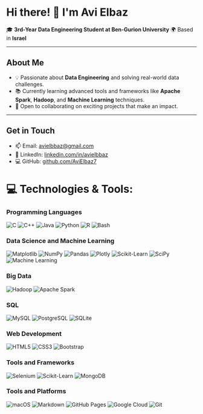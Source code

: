 # Hi there! 👋 I'm Avi Elbaz

🎓 **3rd-Year Data Engineering Student at Ben-Gurion University**
🌍 Based in **Israel**  

---

## About Me
- 💡 Passionate about **Data Engineering** and solving real-world data challenges.
- 📚 Currently learning advanced tools and frameworks like **Apache Spark**, **Hadoop**, and **Machine Learning** techniques.
- 🤝 Open to collaborating on exciting projects that make an impact.

---

## Get in Touch
- 📫 Email: [avielbbaz@gmail.com](mailto:avielbbaz@gmail.com)  
- 💼 LinkedIn: [linkedin.com/in/avielbbaz](https://www.linkedin.com/in/avielbbaz)  
- 💻 GitHub: [github.com/AviElbaz7](https://github.com/AviElbaz7)


# 💻 Technologies & Tools:

### Programming Languages
![C](https://img.shields.io/badge/-C-00599C?logo=c&logoColor=white&style=for-the-badge)
![C++](https://img.shields.io/badge/-C++-00599C?logo=c%2B%2B&logoColor=white&style=for-the-badge)
![Java](https://img.shields.io/badge/-Java-007396?logo=java&logoColor=white&style=for-the-badge)
![Python](https://img.shields.io/badge/-Python-3776AB?logo=python&logoColor=white&style=for-the-badge)
![R](https://img.shields.io/badge/-R-276DC3?logo=r&logoColor=white&style=for-the-badge)
![Bash](https://img.shields.io/badge/-Bash-4EAA25?logo=gnu-bash&logoColor=white&style=for-the-badge)

### Data Science and Machine Learning
![Matplotlib](https://img.shields.io/badge/-Matplotlib-0A6DB5?logo=python&logoColor=white&style=for-the-badge)
![NumPy](https://img.shields.io/badge/-NumPy-013243?logo=numpy&logoColor=white&style=for-the-badge)
![Pandas](https://img.shields.io/badge/-Pandas-150458?logo=pandas&logoColor=white&style=for-the-badge)
![Plotly](https://img.shields.io/badge/-Plotly-3F4F75?logo=plotly&logoColor=white&style=for-the-badge)
![Scikit-Learn](https://img.shields.io/badge/-Scikit_Learn-F7931E?logo=scikit-learn&logoColor=white&style=for-the-badge)
![SciPy](https://img.shields.io/badge/-SciPy-8CAAE6?logo=scipy&logoColor=white&style=for-the-badge)
![Machine Learning](https://img.shields.io/badge/-Machine_Learning-00599C?style=for-the-badge&logo=tensorflow&logoColor=white)

### Big Data
![Hadoop](https://img.shields.io/badge/-Hadoop-66CCFF?logo=apachehadoop&logoColor=black&style=for-the-badge)
![Apache Spark](https://img.shields.io/badge/-Apache_Spark-E25A1C?logo=apachespark&logoColor=white&style=for-the-badge)

### SQL
![MySQL](https://img.shields.io/badge/-MySQL-4479A1?logo=mysql&logoColor=white&style=for-the-badge)
![PostgreSQL](https://img.shields.io/badge/-PostgreSQL-336791?logo=postgresql&logoColor=white&style=for-the-badge)
![SQLite](https://img.shields.io/badge/-SQLite-003B57?logo=sqlite&logoColor=white&style=for-the-badge)

### Web Development
![HTML5](https://img.shields.io/badge/-HTML5-E34F26?logo=html5&logoColor=white&style=for-the-badge)
![CSS3](https://img.shields.io/badge/-CSS3-1572B6?logo=css3&logoColor=white&style=for-the-badge)
![Bootstrap](https://img.shields.io/badge/-Bootstrap-7952B3?logo=bootstrap&logoColor=white&style=for-the-badge)

### Tools and Frameworks
![Selenium](https://img.shields.io/badge/-Selenium-43B02A?logo=selenium&logoColor=white&style=for-the-badge)
![Scikit-Learn](https://img.shields.io/badge/-Scikit_Learn-F7931E?logo=scikit-learn&logoColor=white&style=for-the-badge)
![MongoDB](https://img.shields.io/badge/-MongoDB-47A248?logo=mongodb&logoColor=white&style=for-the-badge)

### Tools and Platforms
![macOS](https://img.shields.io/badge/-macOS-000000?logo=apple&logoColor=white&style=for-the-badge)
![Markdown](https://img.shields.io/badge/-Markdown-000000?logo=markdown&logoColor=white&style=for-the-badge)
![GitHub Pages](https://img.shields.io/badge/-GitHub_Pages-222222?logo=github&logoColor=white&style=for-the-badge)
![Google Cloud](https://img.shields.io/badge/-Google_Cloud-4285F4?logo=google-cloud&logoColor=white&style=for-the-badge)
![Git](https://img.shields.io/badge/-Git-F05032?logo=git&logoColor=white&style=for-the-badge)


